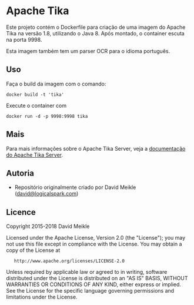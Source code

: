# Apache Tika

Este projeto contém o Dockerfile para criação de uma imagem do Apache Tika na
versão 1.8, utilizando o Java 8. Após montado, o container escuta na porta
9998.

Esta imagem também tem um parser OCR para o idioma português.


## Uso

Faça o build da imagem com o comando:

    docker build -t 'tika'

Execute o container com

    docker run -d -p 9998:9998 tika


## Mais

Para mais informações sobre o Apache Tika Server, veja a [documentação do Apache Tika Server](http://wiki.apache.org/tika/TikaJAXRS).

## Autoria

  * Repositório originalmente criado por David Meikle (<david@logicalspark.com>)

## Licence

   Copyright 2015-2018 David Meikle

   Licensed under the Apache License, Version 2.0 (the "License");
   you may not use this file except in compliance with the License.
   You may obtain a copy of the License at

       http://www.apache.org/licenses/LICENSE-2.0

   Unless required by applicable law or agreed to in writing, software
   distributed under the License is distributed on an "AS IS" BASIS,
   WITHOUT WARRANTIES OR CONDITIONS OF ANY KIND, either express or implied.
   See the License for the specific language governing permissions and
   limitations under the License.
